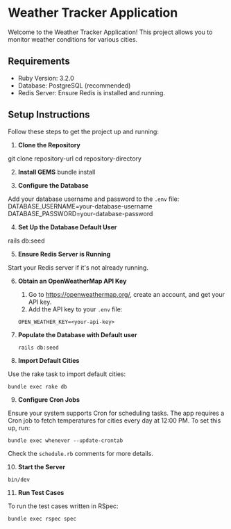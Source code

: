 # Weather Tracker Application

Welcome to the Weather Tracker Application! This project allows you to monitor weather conditions for various cities.

## Requirements

- Ruby Version: 3.2.0
- Database: PostgreSQL (recommended)
- Redis Server: Ensure Redis is installed and running.

## Setup Instructions

Follow these steps to get the project up and running:

1. **Clone the Repository**

git clone repository-url
cd repository-directory

2. **Install GEMS**
bundle install

3. **Configure the Database**

Add your database username and password to the `.env` file:
DATABASE_USERNAME=your-database-username
DATABASE_PASSWORD=your-database-password

4. **Set Up the Database Default User**

rails db:seed

5. **Ensure Redis Server is Running**

Start your Redis server if it's not already running.

6. **Obtain an OpenWeatherMap API Key**

   1. Go to https://openweathermap.org/, create an account, and get your API key.
   2. Add the API key to your `.env` file:

   ```
   OPEN_WEATHER_KEY=<your-api-key>
   ```

7. **Populate the Database with Default user**

   ```
   rails db:seed
   ```


8. **Import Default Cities**

Use the rake task to import default cities:
   ```
   bundle exec rake db
   ```

9. **Configure Cron Jobs**

Ensure your system supports Cron for scheduling tasks. The app requires a Cron job to fetch temperatures for cities every day at 12:00 PM. To set this up, run:

   ```
   bundle exec whenever --update-crontab
   ```

Check the `schedule.rb` comments for more details.

10. **Start the Server**

 ```
 bin/dev
 ```

11. **Run Test Cases**

 To run the test cases written in RSpec:

 ```
 bundle exec rspec spec
 ```
